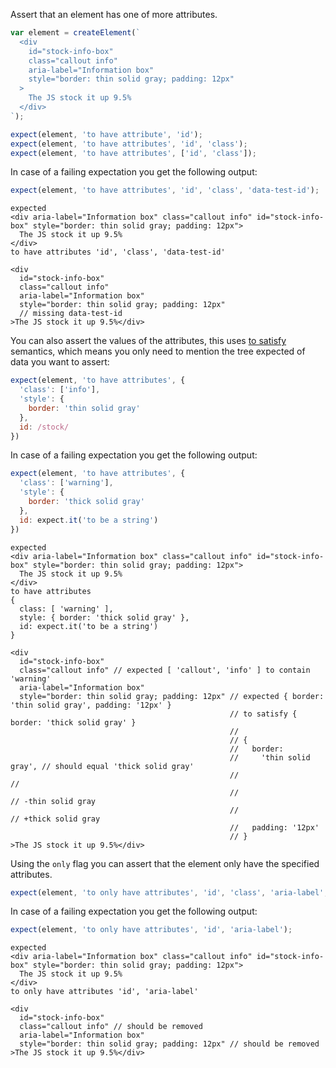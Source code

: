 Assert that an element has one of more attributes.

```js
var element = createElement(`
  <div
    id="stock-info-box"
    class="callout info"
    aria-label="Information box"
    style="border: thin solid gray; padding: 12px"
  >
    The JS stock it up 9.5%
  </div>
`);

expect(element, 'to have attribute', 'id');
expect(element, 'to have attributes', 'id', 'class');
expect(element, 'to have attributes', ['id', 'class']);
```

In case of a failing expectation you get the following output:

```js
expect(element, 'to have attributes', 'id', 'class', 'data-test-id');
```

```output
expected
<div aria-label="Information box" class="callout info" id="stock-info-box" style="border: thin solid gray; padding: 12px">
  The JS stock it up 9.5%
</div>
to have attributes 'id', 'class', 'data-test-id'

<div
  id="stock-info-box"
  class="callout info"
  aria-label="Information box"
  style="border: thin solid gray; padding: 12px"
  // missing data-test-id
>The JS stock it up 9.5%</div>
```

You can also assert the values of the attributes, this uses [to
satisfy](http://unexpected.js.org/assertions/any/to-satisfy) semantics, which
means you only need to mention the tree expected of data you want to assert:

```js
expect(element, 'to have attributes', {
  'class': ['info'],
  'style': {
    border: 'thin solid gray'
  },
  id: /stock/
})
```

In case of a failing expectation you get the following output:

```js
expect(element, 'to have attributes', {
  'class': ['warning'],
  'style': {
    border: 'thick solid gray'
  },
  id: expect.it('to be a string')
})
```

```output
expected
<div aria-label="Information box" class="callout info" id="stock-info-box" style="border: thin solid gray; padding: 12px">
  The JS stock it up 9.5%
</div>
to have attributes
{
  class: [ 'warning' ],
  style: { border: 'thick solid gray' },
  id: expect.it('to be a string')
}

<div
  id="stock-info-box"
  class="callout info" // expected [ 'callout', 'info' ] to contain 'warning'
  aria-label="Information box"
  style="border: thin solid gray; padding: 12px" // expected { border: 'thin solid gray', padding: '12px' }
                                                 // to satisfy { border: 'thick solid gray' }
                                                 //
                                                 // {
                                                 //   border:
                                                 //     'thin solid gray', // should equal 'thick solid gray'
                                                 //                        //
                                                 //                        // -thin solid gray
                                                 //                        // +thick solid gray
                                                 //   padding: '12px'
                                                 // }
>The JS stock it up 9.5%</div>
```

Using the `only` flag you can assert that the element only have the specified attributes.

```js
expect(element, 'to only have attributes', 'id', 'class', 'aria-label', 'style');
```

In case of a failing expectation you get the following output:

```js
expect(element, 'to only have attributes', 'id', 'aria-label');
```

```output
expected
<div aria-label="Information box" class="callout info" id="stock-info-box" style="border: thin solid gray; padding: 12px">
  The JS stock it up 9.5%
</div>
to only have attributes 'id', 'aria-label'

<div
  id="stock-info-box"
  class="callout info" // should be removed
  aria-label="Information box"
  style="border: thin solid gray; padding: 12px" // should be removed
>The JS stock it up 9.5%</div>
```
